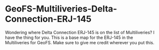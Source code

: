 # GeoFS-Multiliveries-Delta-Connection-ERJ-145
Wondering where Delta Connection ERJ-145 is on the list of Multiliveries? I have the thing for you. This is a base map for the ERJ-145 in the Multiliveries for GeoFS. Make sure to give me credit wherever you put this.
